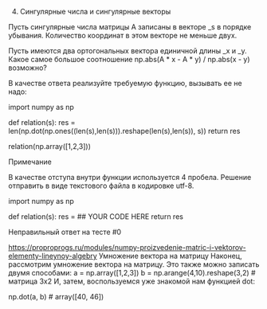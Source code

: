 4. Сингулярные числа и сингулярные векторы

Пусть сингулярные числа матрицы A записаны в векторе _s в порядке убывания.
Количество координат в этом векторе не меньше двух.

Пусть имеются два ортогональных вектора единичной длины _x и _y.
Какое самое большое соотношение np.abs(A * x - A * y) / np.abs(x - y) возможно?

В качестве ответа реализуйте требуемую функцию, вызывать ее не надо:

import numpy as np

def relation(s):
    res = len(np.dot(np.ones((len(s),len(s))).reshape(len(s),len(s)), s))
    return res

relation(np.array([1,2,3]))

Примечание

В качестве отступа внутри функции используется 4 пробела.
Решение отправить в виде текстового файла в кодировке utf-8.

import numpy as np

def relation(s):
    res = ## YOUR CODE HERE
    return res


Неправильный ответ на тесте #0

https://proproprogs.ru/modules/numpy-proizvedenie-matric-i-vektorov-elementy-lineynoy-algebry
Умножение вектора на матрицу
Наконец, рассмотрим умножение вектора на матрицу. Это также можно записать двумя способами:
a = np.array([1,2,3])
b = np.arange(4,10).reshape(3,2) # матрица 3x2
И, затем, воспользуемся уже знакомой нам функцией dot:

np.dot(a, b) # array([40, 46])